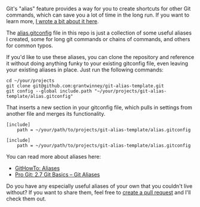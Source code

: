 Git's "alias" feature provides a way for you to create shortcuts for other Git commands, which can save you a lot of time in the long run. If you want to learn more, [I wrote a bit about it here](https://grantwinney.com/what-is-a-git-alias-and-how-do-i-use-it/).

The [alias.gitconfig](alias.gitconfig) file in this repo is just a collection of some useful aliases I created, some for long git commands or chains of commands, and others for common typos.

If you'd like to use these aliases, you can clone the repository and reference it without doing anything funky to your existing gitconfig file, even leaving your existing aliases in place. Just run the following commands:

```
cd ~/your/projects
git clone git@github.com:grantwinney/git-alias-template.git
git config --global include.path "~/your/projects/git-alias-template/alias.gitconfig"
```

That inserts a new section in your gitconfig file, which pulls in settings from another file and merges its functionality.

```
[include]
    path = ~/your/path/to/projects/git-alias-template/alias.gitconfig

[include]
    path = ~/your/path/to/projects/git-alias-template/alias.gitconfig
```

You can read more about aliases here:

* [GitHowTo: Aliases](https://githowto.com/aliases)
* [Pro Git: 2.7 Git Basics – Git Aliases](https://git-scm.com/book/en/v2/Git-Basics-Git-Aliases)

Do you have any especially useful aliases of your own that you couldn't live without? If you want to share them, feel free to [create a pull request](https://help.github.com/articles/creating-a-pull-request/) and I'll check them out.
